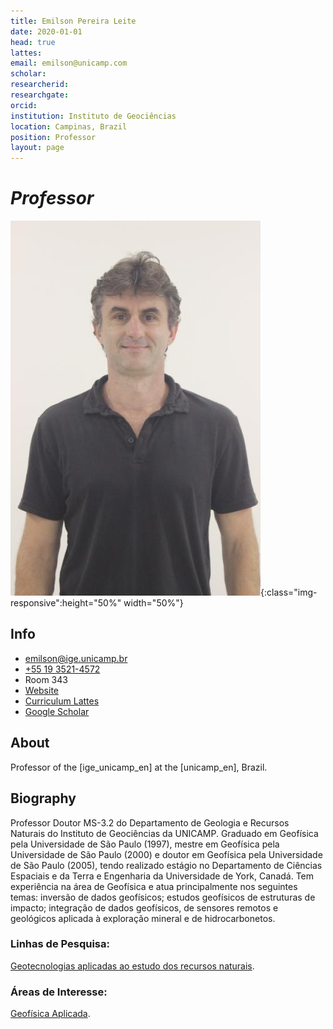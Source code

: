 ```yaml
---
title: Emilson Pereira Leite
date: 2020-01-01
head: true
lattes:
email: emilson@unicamp.com
scholar:
researcherid:
researchgate:
orcid:
institution: Instituto de Geociências
location: Campinas, Brazil
position: Professor
layout: page
---
```


# *Professor*

<!--Diferentes formas de ajustar o tamanho da imagem-->
<!--![Emilson](../images/pic/emilson.jpg)
![test image size](../images/pic/emilson.jpg){:class="img-responsive"}
![test image size](../images/pic/emilson.jpg){:height="50%" width="50%"}
![test image size](../images/pic/emilson.jpg){:height="700px" width="400px"}-->
<!---->

![test image size](../images/pic/emilson.jpg){:class="img-responsive":height="50%" width="50%"}

## Info

* [emilson@ige.unicamp.br](mailto:emilson@ige.unicamp.br)
* [+55 19 3521-4572](tel:%2B55193521-4572)
* Room 343
* [Website](https://portal.ige.unicamp.br/docente/emilson-pereira-leite)
* [Curriculum Lattes](http://lattes.cnpq.br/6990571435444630)
* [Google Scholar](https://scholar.google.com.br/citations?hl=pt-BR&oi=ao&user=0lrDQg8AAAAJ)

## About

Professor of the [ige_unicamp_en] at the [unicamp_en], Brazil.

## Biography

Professor Doutor MS-3.2 do Departamento de Geologia e Recursos Naturais do Instituto de Geociências da UNICAMP. Graduado em Geofísica pela Universidade de São Paulo (1997), mestre em Geofísica pela Universidade de São Paulo (2000) e doutor em Geofísica pela Universidade de São Paulo (2005), tendo realizado estágio no Departamento de Ciências Espaciais e da Terra e Engenharia da Universidade de York, Canadá. Tem experiência na área de Geofísica e atua principalmente nos seguintes temas: inversão de dados geofísicos; estudos geofísicos de estruturas de impacto; integração de dados geofísicos, de sensores remotos e geológicos aplicada à exploração mineral e de hidrocarbonetos.

### Linhas de Pesquisa:
[Geotecnologias aplicadas ao estudo dos recursos naturais](https://portal.ige.unicamp.br/linha-de-pesquisa/geotecnologias-aplicadas-ao-estudo-dos-recursos-naturais).

### Áreas de Interesse:
[Geofísica Aplicada](https://portal.ige.unicamp.br/areas-de-interesse/geofisica-aplicada).
